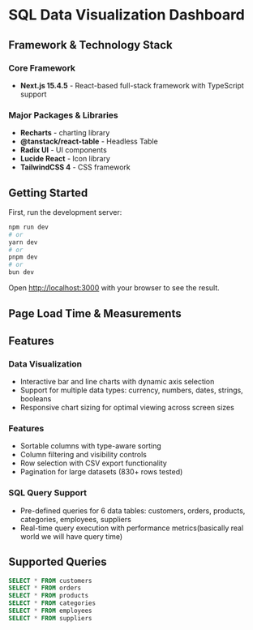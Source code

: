 # SQL Data Visualization Dashboard

## Framework & Technology Stack

### Core Framework

- **Next.js 15.4.5** - React-based full-stack framework with TypeScript support

### Major Packages & Libraries

- **Recharts** - charting library
- **@tanstack/react-table** - Headless Table
- **Radix UI** - UI components
- **Lucide React** - Icon library
- **TailwindCSS 4** - CSS framework

## Getting Started

First, run the development server:

```bash
npm run dev
# or
yarn dev
# or
pnpm dev
# or
bun dev
```

Open [http://localhost:3000](http://localhost:3000) with your browser to see the result.

## Page Load Time & Measurements

## Features

### Data Visualization

- Interactive bar and line charts with dynamic axis selection
- Support for multiple data types: currency, numbers, dates, strings, booleans
- Responsive chart sizing for optimal viewing across screen sizes

### Features

- Sortable columns with type-aware sorting
- Column filtering and visibility controls
- Row selection with CSV export functionality
- Pagination for large datasets (830+ rows tested)

### SQL Query Support

- Pre-defined queries for 6 data tables: customers, orders, products, categories, employees, suppliers
- Real-time query execution with performance metrics(basically real world we will have query time)

## Supported Queries

```sql
SELECT * FROM customers
SELECT * FROM orders
SELECT * FROM products
SELECT * FROM categories
SELECT * FROM employees
SELECT * FROM suppliers
```

